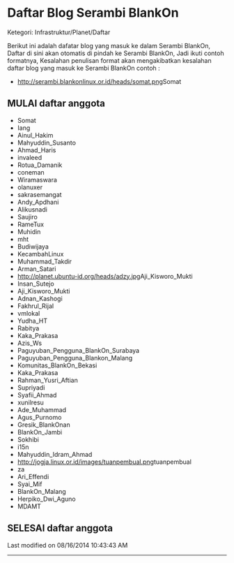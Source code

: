 # Daftar Blog Serambi BlankOn

Ketegori: Infrastruktur/Planet/Daftar

Berikut ini adalah dafatar blog yang masuk ke dalam Serambi BlankOn, Daftar di
sini akan otomatis di pindah ke Serambi BlankOn, Jadi ikuti contoh formatnya,
Kesalahan penulisan format akan mengakibatkan kesalahan daftar blog yang masuk
ke Serambi BlankOn
contoh :
  * ​http://serambi.blankonlinux.or.id/heads/somat.png ​Somat
## MULAI daftar anggota
  * ​Somat
  * ​Iang
  * ​Ainul_Hakim
  * ​Mahyuddin_Susanto
  * ​Ahmad_Haris
  * ​invaleed
  * ​Rotua_Damanik
  * ​coneman
  * ​Wiramaswara
  * ​olanuxer
  * ​sakrasemangat
  * ​Andy_Apdhani
  * ​Alikusnadi
  * ​Saujiro
  * ​RameTux
  * ​Muhidin
  * ​mht
  * ​Budiwijaya
  * ​KecambahLinux
  * ​Muhammad_Takdir
  * ​Arman_Satari
  * ​http://planet.ubuntu-id.org/heads/adzy.jpg ​Aji_Kisworo_Mukti
  * ​Insan_Sutejo
  * ​Aji_Kisworo_Mukti
  * ​Adnan_Kashogi
  * ​Fakhrul_Rijal
  * ​vmlokal
  * ​Yudha_HT
  * ​Rabitya
  * ​Kaka_Prakasa
  * ​Azis_Ws
  * ​Paguyuban_Pengguna_BlankOn_Surabaya
  * ​Paguyuban_Pengguna_Blankon_Malang
  * ​Komunitas_BlankOn_Bekasi
  * ​Kaka_Prakasa
  * ​Rahman_Yusri_Aftian
  * ​Supriyadi
  * ​Syafii_Ahmad
  * ​xunilresu
  * ​Ade_Muhammad
  * ​Agus_Purnomo
  * ​Gresik_BlankOnan
  * ​BlankOn_Jambi
  * ​Sokhibi
  * ​i15n
  * ​Mahyuddin_Idram_Ahmad
  * ​http://jogja.linux.or.id/images/tuanpembual.png ​tuanpembual
  * ​za
  * ​Ari_Effendi
  * ​Syai_Mif
  * ​BlankOn_Malang
  * ​Herpiko_Dwi_Aguno
  * ​MDAMT

## SELESAI daftar anggota

Last modified on 08/16/2014 10:43:43 AM

---
 
